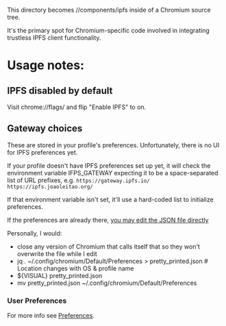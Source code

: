 This directory becomes //components/ipfs inside of a Chromium source tree.

It's the primary spot for Chromium-specific code involved in integrating trustless IPFS client functionality.

# Usage notes:

## IPFS disabled by default
Visit chrome://flags/ and flip "Enable IPFS" to on.

## Gateway choices

These are stored in your profile's preferences. 
Unfortunately, there is no UI for IPFS preferences yet.

If your profile doesn't have IPFS preferences set up yet, 
it will check the environment variable IFPS_GATEWAY expecting it to be a space-separated list of URL prefixes, 
e.g. `https://gateway.ipfs.io/ https://ipfs.joaoleitao.org/`

If that environment variable isn't set, it'll use a hard-coded list to initialize preferences.

If the preferences are already there, [you may edit the JSON file directly](https://superuser.com/questions/554233/how-to-change-preferences-in-chrome-by-modifying-files)

Personally, I would:
* close any version of Chromium that calls itself that so they won't overwrite the file while I edit
* jq . ~/.config/chromium/Default/Preferences > pretty_printed.json # Location changes with OS & profile name
* ${VISUAL} pretty_printed.json
* mv pretty_printed.json ~/.config/chromium/Default/Preferences

### User Preferences

For more info see [Preferences](../doc/preferences.md).
